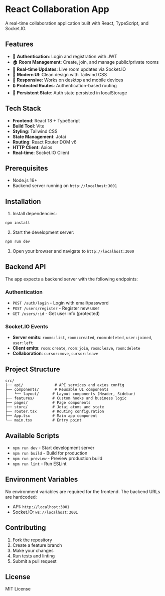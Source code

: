 # React Collaboration App

A real-time collaboration application built with React, TypeScript, and Socket.IO.

## Features

- 🔐 **Authentication**: Login and registration with JWT
- 🏠 **Room Management**: Create, join, and manage public/private rooms
- 🔄 **Real-time Updates**: Live room updates via Socket.IO
- 🎨 **Modern UI**: Clean design with Tailwind CSS
- 📱 **Responsive**: Works on desktop and mobile devices
- 🔒 **Protected Routes**: Authentication-based routing
- 💾 **Persistent State**: Auth state persisted in localStorage

## Tech Stack

- **Frontend**: React 18 + TypeScript
- **Build Tool**: Vite
- **Styling**: Tailwind CSS
- **State Management**: Jotai
- **Routing**: React Router DOM v6
- **HTTP Client**: Axios
- **Real-time**: Socket.IO Client

## Prerequisites

- Node.js 16+
- Backend server running on `http://localhost:3001`

## Installation

1. Install dependencies:

```bash
npm install
```

2. Start the development server:

```bash
npm run dev
```

3. Open your browser and navigate to `http://localhost:3000`

## Backend API

The app expects a backend server with the following endpoints:

### Authentication

- `POST /auth/login` - Login with email/password
- `POST /users/register` - Register new user
- `GET /users/:id` - Get user info (protected)

### Socket.IO Events

- **Server emits**: `rooms:list`, `room:created`, `room:deleted`, `user:joined`, `user:left`
- **Client emits**: `room:create`, `room:join`, `room:leave`, `room:delete`
- **Collaboration**: `cursor:move`, `cursor:leave`

## Project Structure

```
src/
├── api/              # API services and axios config
├── components/       # Reusable UI components
│   └── layout/      # Layout components (Header, Sidebar)
├── features/        # Custom hooks and business logic
├── pages/           # Page components
├── store/           # Jotai atoms and state
├── router.tsx       # Routing configuration
├── App.tsx          # Main app component
└── main.tsx         # Entry point
```

## Available Scripts

- `npm run dev` - Start development server
- `npm run build` - Build for production
- `npm run preview` - Preview production build
- `npm run lint` - Run ESLint

## Environment Variables

No environment variables are required for the frontend. The backend URLs are hardcoded:

- API: `http://localhost:3001`
- Socket.IO: `ws://localhost:3001`

## Contributing

1. Fork the repository
2. Create a feature branch
3. Make your changes
4. Run tests and linting
5. Submit a pull request

## License

MIT License
